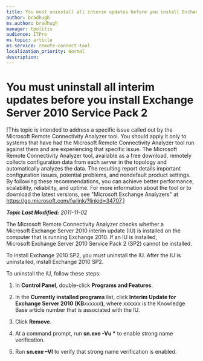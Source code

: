 ```yaml
---
title: You must uninstall all interim updates before you install Exchange Server 2010 Service Pack 2
author: bradhugh
ms.author: bradhugh
manager: tpolitis
audience: ITPro 
ms.topic: article 
ms.service: remote-connect-tool
localization_priority: Normal
description: 
---
```


<div data-xmlns="https://www.w3.org/1999/xhtml">

<div class="topic" data-xmlns="https://www.w3.org/1999/xhtml" data-msxsl="urn:schemas-microsoft-com:xslt" data-cs="https://msdn.microsoft.com/">

<div data-asp="https://msdn2.microsoft.com/asp">

# You must uninstall all interim updates before you install Exchange Server 2010 Service Pack 2

</div>

<div id="mainSection">

<div id="mainBody">

\[This topic is intended to address a specific issue called out by the Microsoft Remote Connectivity Analyzer tool. You should apply it only to systems that have had the Microsoft Remote Connectivity Analyzer tool run against them and are experiencing that specific issue. The Microsoft Remote Connectivity Analyzer tool, available as a free download, remotely collects configuration data from each server in the topology and automatically analyzes the data. The resulting report details important configuration issues, potential problems, and nondefault product settings. By following these recommendations, you can achieve better performance, scalability, reliability, and uptime. For more information about the tool or to download the latest versions, see "Microsoft Exchange Analyzers" at <https://go.microsoft.com/fwlink/?linkid=34707>.\] <span> </span>

_**Topic Last Modified:** 2011-11-02_

The Microsoft Remote Connectivity Analyzer checks whether a Microsoft Exchange Server 2010 interim update (IU) is installed on the computer that is running Exchange 2010. If an IU is installed, Microsoft Exchange Server 2010 Service Pack 2 (SP2) cannot be installed.

To install Exchange 2010 SP2, you must uninstall the IU. After the IU is uninstalled, install Exchange 2010 SP2.

To uninstall the IU, follow these steps:

1.  In **Control Panel**, double-click **Programs and Features**.

2.  In the **Currently installed programs** list, click **Interim Update for Exchange Server 2010** **(KB**<span></span>*xxxxxx*<span></span>**)**, where xxxxxx is the Knowledge Base article number that is associated with the IU.

3.  Click **Remove**.

4.  At a command prompt, run **sn.exe -Vu \*** to enable strong name verification.

5.  Run **sn.exe –Vl** to verify that strong name verification is enabled.

</div>

<span> </span>

</div>

</div>

</div>


